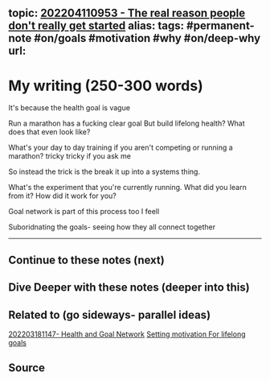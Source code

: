 topic: [202204110953 - The real reason people don't really get started](.md)
alias: 
tags: #permanent-note #on/goals #motivation #why #on/deep-why
url: 
---

# My writing (250-300 words)

It's because the health goal is vague

Run a marathon has a fucking clear goal
But build lifelong health?
What does that even look like?

What's your day to day training if you aren't competing or running a marathon? tricky tricky if you ask me

So instead the trick is the break it up into a systems thing.

What's the experiment that you're currently running.
What did you learn from it?
How did it work for you?

Goal network is part of this process too I feell

Suboridnating the goals- seeing how they all connect together

---
## Continue to these notes (next)

## Dive Deeper with these notes (deeper into this)
		
## Related to (go sideways- parallel ideas)
[202203181147- Health and Goal Network](Notes/202203181147-%20Health%20and%20Goal%20Network.md)
[Setting motivation For lifelong goals](Notes/Setting%20motivation%20For%20lifelong%20goals.md)
## Source